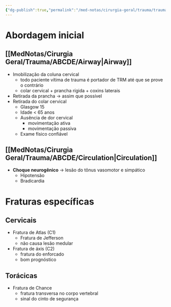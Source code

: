 ```yaml
---
{"dg-publish":true,"permalink":"/med-notas/cirurgia-geral/trauma/trauma-raquimedular/","tags":["review"]}
---
```


# Abordagem inicial

## [[MedNotas/Cirurgia Geral/Trauma/ABCDE/Airway\|Airway]]
- Imobilização da coluna cervical 
	- todo paciente vítima de trauma é portador de TRM até que se prove o contrário
	- colar cervical + prancha rígida + coxins laterais
- Retirada da prancha -> assim que possível
- Retirada do colar cervical
	- Glasgow 15
	- Idade < 65 anos
	- Ausência de dor cervical
		- movimentação ativa
		- movimentação passiva
	- Exame físico confiável
## [[MedNotas/Cirurgia Geral/Trauma/ABCDE/Circulation\|Circulation]]
- **Choque neurogênico** -> lesão do tônus vasomotor e simpático
	- Hipotensão
	- Bradicardia
# Fraturas específicas
## Cervicais
- Fratura de Atlas (C1)
	- Fratura de Jefferson
	- não causa lesão medular
- Fratura de áxis (C2)
	- fratura do enforcado
	- bom prognóstico
## Torácicas
- Fratura de Chance
	- fratura transversa no corpo vertebral
	- sinal do cinto de segurança